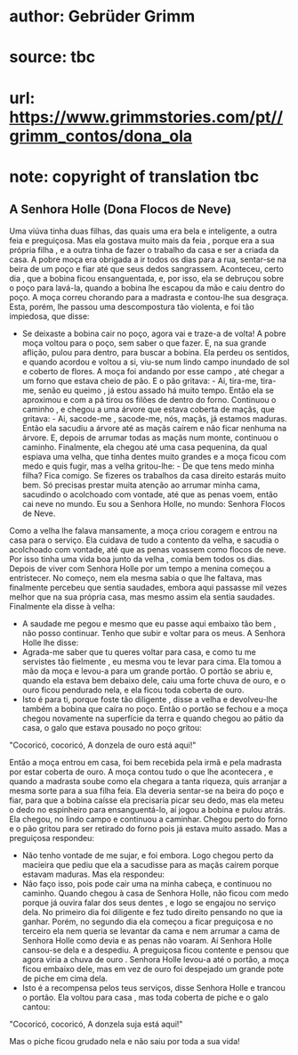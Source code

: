# author: Gebrüder Grimm
# source: tbc
# url: https://www.grimmstories.com/pt//grimm_contos/dona_ola
# note: copyright of translation tbc

## A Senhora Holle (Dona Flocos de Neve) 

Uma viúva tinha duas filhas, das quais uma era bela e inteligente, a
outra feia e preguiçosa. Mas ela gostava muito mais da feia , porque era
a sua própria filha , e a outra tinha de fazer o trabalho da casa e ser
a criada da casa. A pobre moça era obrigada a ir todos os dias para a
rua, sentar-se na beira de um poço e fiar até que seus dedos
sangrassem.
Aconteceu, certo dia , que a bobina ficou ensanguentada, e, por isso,
ela se debruçou sobre o poço para lavá-la, quando a bobina lhe escapou
da mão e caiu dentro do poço. A moça correu chorando para a madrasta e
contou-lhe sua desgraça. Esta, porém, lhe passou uma descompostura tão
violenta, e foi tão impiedosa, que disse:
- Se deixaste a bobina cair no poço, agora vai e traze-a de volta!
A pobre moça voltou para o poço, sem saber o que fazer. E, na sua grande
aflição, pulou para dentro, para buscar a bobina. Ela perdeu os
sentidos, e quando acordou e voltou a si, viu-se num lindo campo
inundado de sol e coberto de flores. A moça foi andando por esse campo ,
até chegar a um forno que estava cheio de pão. E o pão gritava: - Ai,
tira-me, tira-me, senão eu queimo , já estou assado há muito tempo.
Então ela se aproximou e com a pá tirou os filões de dentro do forno.
Continuou o caminho , e chegou a uma árvore que estava coberta de maçãs,
que gritava: - Ai, sacode-me , sacode-me, nós, maçãs, já estamos
maduras. Então ela sacudiu a árvore até as maçãs caírem e não ficar
nenhuma na árvore. E, depois de arrumar todas as maçãs num monte,
continuou o caminho.
Finalmente, ela chegou até uma casa pequenina, da qual espiava uma
velha, que tinha dentes muito grandes e a moça ficou com medo e quis
fugir, mas a velha gritou-lhe: - De que tens medo minha filha? Fica
comigo. Se fizeres os trabalhos da casa direito estarás muito bem. Só
precisas prestar muita atenção ao arrumar minha cama, sacudindo o
acolchoado com vontade, até que as penas voem, então cai neve no mundo.
Eu sou a Senhora Holle, no mundo: Senhora Flocos de Neve.

Como a velha lhe falava mansamente, a moça criou coragem e entrou na
casa para o serviço. Ela cuidava de tudo a contento da velha, e sacudia
o acolchoado com vontade, até que as penas voassem como flocos de neve.
Por isso tinha uma vida boa junto da velha , comia bem todos os dias.
Depois de viver com Senhora Holle por um tempo a menina começou a
entristecer.
No começo, nem ela mesma sabia o que lhe faltava, mas finalmente
percebeu que sentia saudades, embora aqui passasse mil vezes melhor que
na sua própria casa, mas mesmo assim ela sentia saudades.
Finalmente ela disse à velha:
- A saudade me pegou e mesmo que eu passe aqui embaixo tão bem , não
posso continuar. Tenho que subir e voltar para os meus.
A Senhora Holle lhe disse:
- Agrada-me saber que tu queres voltar para casa, e como tu me servistes
tão fielmente , eu mesma vou te levar para cima. Ela tomou a mão da moça
e levou-a para um grande portão. O portão se abriu e, quando ela estava
bem debaixo dele, caiu uma forte chuva de ouro, e o ouro ficou pendurado
nela, e ela ficou toda coberta de ouro.
- Isto é para ti, porque foste tão diligente , disse a velha e
devolveu-lhe também a bobina que caíra no poço. Então o portão se fechou
e a moça chegou novamente na superfície da terra e quando chegou ao
pátio da casa, o galo que estava pousado no poço gritou:

"Cocoricó, cocoricó,
A donzela de ouro está aqui!"

Então a moça entrou em casa, foi bem recebida pela irmã e pela madrasta
por estar coberta de ouro.
A moça contou tudo o que lhe acontecera , e quando a madrasta soube como
ela chegara a tanta riqueza, quis arranjar a mesma sorte para a sua
filha feia. Ela deveria sentar-se na beira do poço e fiar, para que a
bobina caísse ela precisaria picar seu dedo, mas ela meteu o dedo no
espinheiro para ensanguentá-lo, aí jogou a bobina e pulou atrás.
Ela chegou, no lindo campo e continuou a caminhar. Chegou perto do forno
e o pão gritou para ser retirado do forno pois já estava muito assado.
Mas a preguiçosa respondeu:
- Não tenho vontade de me sujar, e foi embora.
Logo chegou perto da macieira que pediu que ela a sacudisse para as
maçãs caírem porque estavam maduras. Mas ela respondeu:
- Não faço isso, pois pode cair uma na minha cabeça, e continuou no
caminho.
Quando chegou à casa de Senhora Holle, não ficou com medo porque já
ouvira falar dos seus dentes , e logo se engajou no serviço dela. No
primeiro dia foi diligente e fez tudo direito pensando no que ia
ganhar.
Porém, no segundo dia ela começou a ficar preguiçosa e no terceiro ela
nem queria se levantar da cama e nem arrumar a cama de Senhora Holle
como devia e as penas não voaram. Aí Senhora Holle cansou-se dela e a
despediu. A preguiçosa ficou contente e pensou que agora viria a chuva
de ouro .
Senhora Holle levou-a até o portão, a moça ficou embaixo dele, mas em
vez de ouro foi despejado um grande pote de piche em cima dela.
- Isto é a recompensa pelos teus serviços, disse Senhora Holle e trancou
o portão.
Ela voltou para casa , mas toda coberta de piche e o galo cantou:

"Cocoricó, cocoricó,
A donzela suja está aqui!"

Mas o piche ficou grudado nela e não saiu por toda a sua vida!
